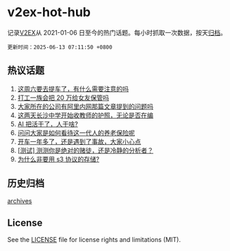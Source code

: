 # v2ex-hot-hub

 记录[V2EX](https://www.v2ex.com/)从 2021-01-06 日至今的热门话题。每小时抓取一次数据，按天[归档](archives)。

`更新时间：2025-06-13 07:11:50 +0800`

## 热议话题

1. [这周六要去提车了，有什么需要注意的吗](https://www.v2ex.com/t/1138046)
1. [打工一族会把 20 万给女友保管吗](https://www.v2ex.com/t/1138103)
1. [大家所在的公司有阿里内网那篇文章提到的问题吗](https://www.v2ex.com/t/1138040)
1. [这两天长沙中学开始收教师的护照，无论是否在编](https://www.v2ex.com/t/1138089)
1. [AI 把活干了，人干啥?](https://www.v2ex.com/t/1138110)
1. [问问大家是如何看待这一代人的养老保险呢](https://www.v2ex.com/t/1138058)
1. [开车一年多了，还是遇到了事故，大家小心点](https://www.v2ex.com/t/1138192)
1. [[测试] 测测你是绝对的赌徒，还是冷静的分析者？](https://www.v2ex.com/t/1138088)
1. [为什么非要用 s3 协议的存储?](https://www.v2ex.com/t/1138055)

## 历史归档

[archives](archives)

## License

See the [LICENSE](LICENSE) file for license rights and limitations (MIT).
